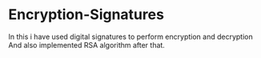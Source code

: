 # Encryption-Signatures
In this i have used digital signatures to perform encryption and decryption
And also implemented RSA algorithm after that.
